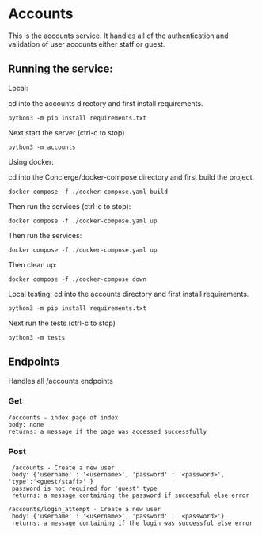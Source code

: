 # Accounts

This is the accounts service. It handles all of the authentication and validation of user accounts either staff or guest.

## Running the service:

Local:

 cd into the accounts directory and first install requirements.

```
python3 -m pip install requirements.txt
```
Next start the server (ctrl-c to stop)
```
python3 -m accounts
```

Using docker:

 cd into the Concierge/docker-compose directory and first build the project.

```
docker compose -f ./docker-compose.yaml build
```
Then run the services (ctrl-c to stop):
```
docker compose -f ./docker-compose.yaml up
```
Then run the services:
```
docker compose -f ./docker-compose.yaml up
```

Then clean up:
```
docker compose -f ./docker-compose down
```

Local testing:
cd into the accounts directory and first install requirements.

```
python3 -m pip install requirements.txt
```
Next run the tests (ctrl-c to stop)
```
python3 -m tests
```

## Endpoints
Handles all /accounts endpoints

### Get
    /accounts - index page of index
    body: none
    returns: a message if the page was accessed successfully

### Post
     /accounts - Create a new user
     body: {'username' : '<username>', 'password' : '<password>', 'type':'<guest/staff>' }
     password is not required for 'guest' type
     returns: a message containing the password if successful else error

    /accounts/login_attempt - Create a new user
     body: {'username' : '<username>', 'password' : '<password>'}
     returns: a message containing if the login was successful else error
